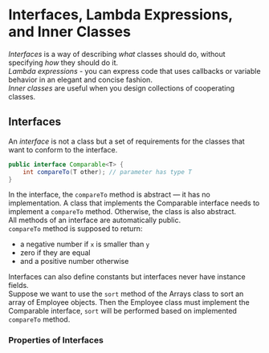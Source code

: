 # Interfaces, Lambda Expressions, and Inner Classes

_Interfaces_ is a way of describing _what_ classes should do, without specifying _how_ they should do it. \
_Lambda expressions_ - you can express code that uses callbacks or variable behavior in an elegant and concise fashion. \
_Inner classes_ are useful when you design collections of cooperating classes.

## Interfaces
An _interface_ is not a class but a set of requirements for the classes that want to conform to the interface.
```java
public interface Comparable<T> {
    int compareTo(T other); // parameter has type T
}
```
In the interface, the `compareTo` method is abstract — it has no implementation. A class that implements the Comparable
interface needs to implement a `compareTo` method. Otherwise, the class is also abstract. \
All methods of an interface are automatically public. \
`compareTo` method is supposed to return:
- a negative number if `x` is smaller than `y`
- zero if they are equal
- and a positive number otherwise

Interfaces can also define constants but interfaces never have instance fields. \
Suppose we want to use the `sort` method of the Arrays class to sort an array of Employee objects. Then the Employee
class must implement the Comparable interface, `sort` will be performed based on implemented `compareTo` method.

### Properties of Interfaces




